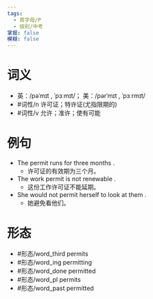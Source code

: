 ```yaml
---
tags:
  - 首字母/P
  - 级别/中考
掌握: false
模糊: false
---
```

# 词义
- 英：/pəˈmɪt , ˈpɜːmɪt/； 美：/pərˈmɪt , ˈpɜːrmɪt/
- #词性/n  许可证；特许证(尤指限期的)
- #词性/v  允许；准许；使有可能
# 例句
- The permit runs for three months .
	- 许可证的有效期为三个月。
- The work permit is not renewable .
	- 这份工作许可证不能延期。
- She would not permit herself to look at them .
	- 她避免看他们。
# 形态
- #形态/word_third permits
- #形态/word_ing permitting
- #形态/word_done permitted
- #形态/word_pl permits
- #形态/word_past permitted
